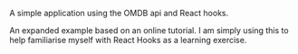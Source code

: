 A simple application using the OMDB api and React hooks.

An expanded example based on an online tutorial. I am simply using this to help familiarise myself with React Hooks as a learning exercise.
